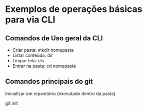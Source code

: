 # Exemplos de operações básicas para via CLI

## Comandos de Uso geral da CLI

- Criar pasta: mkdir nomepasta
- Listar conteúdo: dir
- Limpar tela: cls
- Entrar na pasta: cd nomepasta

## Comandos principais do git

Inicializar um repositório (executado dentro da pasta)

git init